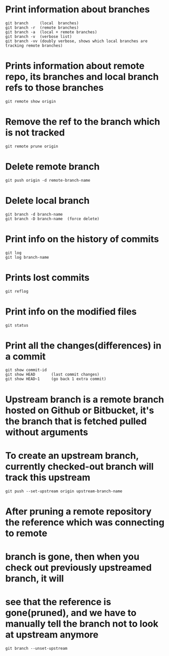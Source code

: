 # Print information about branches 
    git branch     (local  branches)
    git branch -r  (remote branches)
    git branch -a  (local + remote branches)
    git branch -v  (verbose list)
    git branch -vv (doubly verbose, shows which local branches are tracking remote branches)

# Prints information about remote repo, its branches and local branch refs to those branches
    git remote show origin

# Remove the ref to the branch which is not tracked 
    git remote prune origin 

# Delete remote branch 
    git push origin -d remote-branch-name  

# Delete local branch 
    git branch -d branch-name
    git branch -D branch-name  (force delete)

# Print info on the history of commits 
    git log   
    git log branch-name

# Prints lost commits
    git reflog

# Print info on the modified files
    git status

# Print all the changes(differences) in a commit
    git show commit-id
    git show HEAD       (last commit changes)
    git show HEAD~1     (go back 1 extra commit)

# Upstream branch is a remote branch hosted on Github or Bitbucket, it's the branch that is fetched pulled without arguments
# To create an upstream branch, currently checked-out branch will track this upstream
    git push --set-upstream origin upstream-branch-name 

# After pruning a remote repository the reference which was connecting to remote
# branch is gone, then when you check out previously upstreamed branch, it will
# see that the reference is gone(pruned), and we have to manually tell the branch not to look at upstream anymore 
    git branch --unset-upstream
